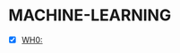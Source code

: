 # MACHINE-LEARNING
- [x]  [WH0:](https://github.com/UnderworldStoryteller/MACHINE-LEARNING/blob/master/WH0)
